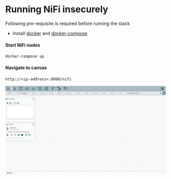 # Running NiFi  insecurely

Following pre-requisite is required before running the stack
- Install [docker](https://docs.docker.com/engine/install/) and [docker-compose](https://docs.docker.com/compose/install/)

#### Start NiFi nodes

```shell
docker-compose up
```

#### Navigate to canvas

`http://<ip-address>:8080/nifi`

![canvas](./img/canvas.png)
